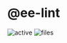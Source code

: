 # @ee-lint

![active](https://img.shields.io/github/commit-activity/w/edisonLzy/eslint-config) ![files](https://img.shields.io/github/directory-file-count/edisonLzy/eslint-config)

